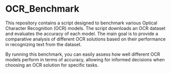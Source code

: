 # OCR_Benchmark

This repository contains a script designed to benchmark various Optical Character Recognition (OCR) models. The script downloads an OCR dataset and evaluates the accuracy of each model. The main goal is to provide a comparative analysis of different OCR solutions based on their performance in recognizing text from the dataset.

By running this benchmark, you can easily assess how well different OCR models perform in terms of accuracy, allowing for informed decisions when choosing an OCR solution for specific tasks.